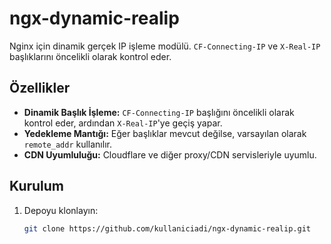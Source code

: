 # ngx-dynamic-realip

Nginx için dinamik gerçek IP işleme modülü. `CF-Connecting-IP` ve `X-Real-IP` başlıklarını öncelikli olarak kontrol eder.

## Özellikler

- **Dinamik Başlık İşleme:** `CF-Connecting-IP` başlığını öncelikli olarak kontrol eder, ardından `X-Real-IP`'ye geçiş yapar.
- **Yedekleme Mantığı:** Eğer başlıklar mevcut değilse, varsayılan olarak `remote_addr` kullanılır.
- **CDN Uyumluluğu:** Cloudflare ve diğer proxy/CDN servisleriyle uyumlu.

## Kurulum

1. Depoyu klonlayın:
   ```bash
   git clone https://github.com/kullaniciadi/ngx-dynamic-realip.git
